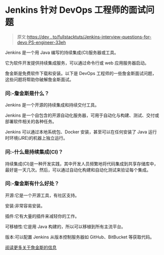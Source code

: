 # Jenkins 针对 DevOps 工程师的面试问题

> 原文:[https://dev . to/fullstacktuts/Jenkins-interview-questions-for-devo PS-engineer-33eh](https://dev.to/fullstacktuts/jenkins-interview-questions-for-devops-engineer-33eh)

Jenkins 是一个用 Java 编写的持续集成(CI)服务器或工具。

它为软件开发提供持续集成服务，可以通过命令行或 web 应用服务器启动。

詹金斯是免费软件下载和安装。以下是 DevOps 工程师的一些詹金斯面试问题，这些问题将帮助你破解詹金斯面试。

### [](#q-what-is-jenkins)问:-詹金斯是什么？

Jenkins 是一个开源的持续集成和持续交付工具。

Jenkins 是一个自包含的开源自动化服务器，可用于自动化与构建、测试、交付或部署软件相关的各种任务。

Jenkins 可以通过本地系统包、Docker 安装，甚至可以在任何安装了 Java 运行时环境(JRE)的机器上独立运行。

### [](#q-what-is-continuous-integration-ci)问:-什么是持续集成(CI)？

持续集成(CI)是一种开发实践，其中开发人员频繁地将代码集成到共享存储库中，最好是一天几次。然后，可以通过自动化构建和自动化测试来验证每个集成。

### [](#q-what-are-the-benefits-of-jenkins)问:-詹金斯有什么好处？

开源:它是一个开源工具，有社区支持。

安装:非常容易安装。

插件:它有大量的插件来减轻你的工作。

可移植性:它是用 Java 构建的，所以可以移植到所有主流平台。

版本:可以配置 Jenkins 从版本控制服务器如 GitHub、BitBucket 等获取代码。

[阅读更多关于詹金斯的信息](https://www.fullstacktutorials.com/interviews/jenkins-interview-questions-for-devops-engineer-56.html)
